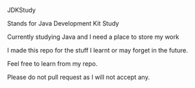 JDKStudy

Stands for Java Development Kit Study

Currently studying Java and I need a place to store my work

I made this repo for the stuff I learnt or may forget in the future.

Feel free to learn from my repo.

Please do not pull request as I will not accept any.

